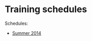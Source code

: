 Training schedules
========

Schedules:
 * [Summer 2014](https://github.com/willeponken/exercise/blob/master/gym/summer-2014.md)
